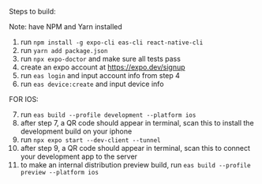 Steps to build:

Note: have NPM and Yarn installed

1. run `npm install -g expo-cli eas-cli react-native-cli` 
2. run `yarn add package.json`
3. run `npx expo-doctor` and make sure all tests pass
4. create an expo account at https://expo.dev/signup
5. run `eas login` and input account info from step 4
6. run `eas device:create` and input device info

FOR IOS: 

7. run `eas build --profile development --platform ios` 
8. after step 7, a QR code should appear in terminal, scan this to install the development build on your iphone
9. run `npx expo start --dev-client --tunnel`
10. after step 9, a QR code should appear in terminal, scan this to connect your development app to the server
11. to make an internal distribution preview build, run `eas build --profile preview --platform ios` 



